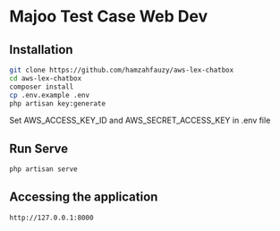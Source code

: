 # Majoo Test Case Web Dev

## Installation

```sh
git clone https://github.com/hamzahfauzy/aws-lex-chatbox
cd aws-lex-chatbox
composer install
cp .env.example .env
php artisan key:generate
```

Set AWS_ACCESS_KEY_ID and AWS_SECRET_ACCESS_KEY in .env file

## Run Serve
```sh
php artisan serve
```

## Accessing the application
```sh
http://127.0.0.1:8000
```